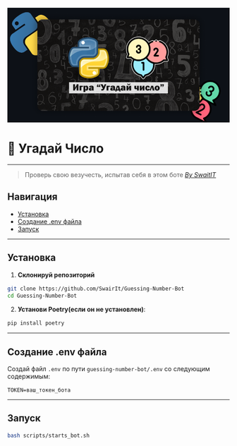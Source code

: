 ![Угадай Число](https://github.com/SwairIt/Guessing-Number-Bot/blob/main/assets/main_banner.png)

# 🎯 Угадай Число

---

> Проверь свою везучесть, испытав себя в этом боте [<i>By SwaitIT</i>](https://github.com/SwairIt)

## Навигация

- [Установка](#установка)
- [Создание .env файла](#создание-env-файла)
- [Запуск](#запуск)

---

## Установка

1. **Склонируй репозиторий**
```bash
git clone https://github.com/SwairIt/Guessing-Number-Bot
cd Guessing-Number-Bot
```

2. **Установи Poetry(если он не установлен)**:
```bash
pip install poetry
```

---

## Создание .env файла

Создай файл `.env` по пути `guessing-number-bot/.env` со следующим содержимым:

```env
TOKEN=ваш_токен_бота
```

---

## Запуск 

```bash
bash scripts/starts_bot.sh
```